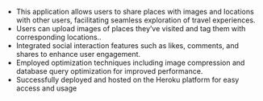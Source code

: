 * This application allows users to share places with images and locations with other users, facilitating seamless exploration of
travel experiences.
* Users can upload images of places they’ve visited and tag them with corresponding locations..
* Integrated social interaction features such as likes, comments, and shares to enhance user engagement.
* Employed optimization techniques including image compression and database query optimization for improved performance.
* Successfully deployed and hosted on the Heroku platform for easy access and usage
